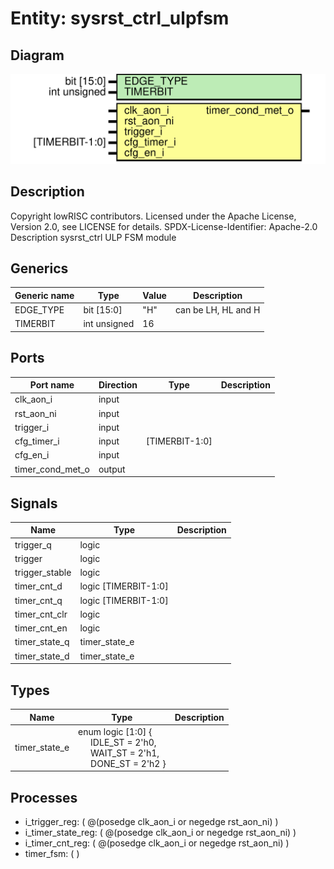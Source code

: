 # Entity: sysrst_ctrl_ulpfsm

## Diagram

![Diagram](sysrst_ctrl_ulpfsm.svg "Diagram")
## Description

Copyright lowRISC contributors.
 Licensed under the Apache License, Version 2.0, see LICENSE for details.
 SPDX-License-Identifier: Apache-2.0
 Description sysrst_ctrl ULP FSM module
 
## Generics

| Generic name | Type         | Value | Description         |
| ------------ | ------------ | ----- | ------------------- |
| EDGE_TYPE    | bit [15:0]   | "H"   | can be LH, HL and H |
| TIMERBIT     | int unsigned | 16    |                     |
## Ports

| Port name        | Direction | Type           | Description |
| ---------------- | --------- | -------------- | ----------- |
| clk_aon_i        | input     |                |             |
| rst_aon_ni       | input     |                |             |
| trigger_i        | input     |                |             |
| cfg_timer_i      | input     | [TIMERBIT-1:0] |             |
| cfg_en_i         | input     |                |             |
| timer_cond_met_o | output    |                |             |
## Signals

| Name           | Type                 | Description |
| -------------- | -------------------- | ----------- |
| trigger_q      | logic                |             |
| trigger        | logic                |             |
| trigger_stable | logic                |             |
| timer_cnt_d    | logic [TIMERBIT-1:0] |             |
| timer_cnt_q    | logic [TIMERBIT-1:0] |             |
| timer_cnt_clr  | logic                |             |
| timer_cnt_en   | logic                |             |
| timer_state_q  | timer_state_e        |             |
| timer_state_d  | timer_state_e        |             |
## Types

| Name          | Type                                                                                                                                                                                                                                                                                            | Description |
| ------------- | ----------------------------------------------------------------------------------------------------------------------------------------------------------------------------------------------------------------------------------------------------------------------------------------------- | ----------- |
| timer_state_e | enum logic [1:0] {<br><span style="padding-left:20px">                             IDLE_ST = 2'h0,<br><span style="padding-left:20px">                             WAIT_ST = 2'h1,<br><span style="padding-left:20px">                             DONE_ST = 2'h2                             } |             |
## Processes
- i_trigger_reg: ( @(posedge clk_aon_i or negedge rst_aon_ni) )
- i_timer_state_reg: ( @(posedge clk_aon_i or negedge rst_aon_ni) )
- i_timer_cnt_reg: ( @(posedge clk_aon_i or negedge rst_aon_ni) )
- timer_fsm: (  )
